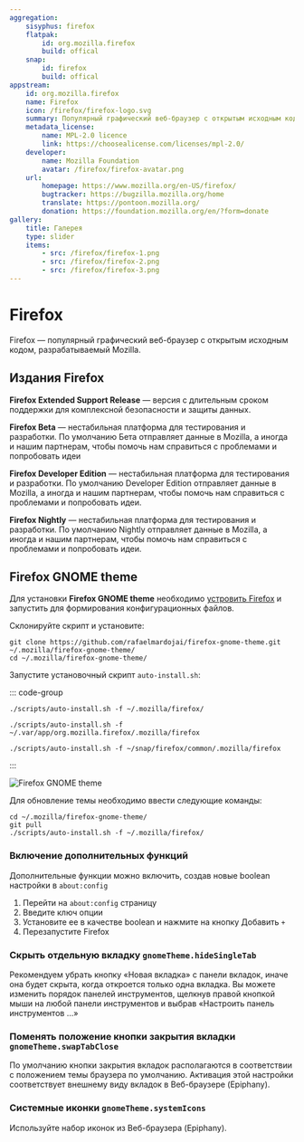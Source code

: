 ```yaml
---
aggregation: 
    sisyphus: firefox
    flatpak: 
        id: org.mozilla.firefox
        build: offical
    snap:
        id: firefox
        build: offical
appstream:
    id: org.mozilla.firefox
    name: Firefox
    icon: /firefox/firefox-logo.svg
    summary: Популярный графический веб-браузер с открытым исходным кодом, разрабатываемый Mozilla.
    metadata_license: 
        name: MPL-2.0 licence
        link: https://choosealicense.com/licenses/mpl-2.0/
    developer: 
        name: Mozilla Foundation
        avatar: /firefox/firefox-avatar.png
    url: 
        homepage: https://www.mozilla.org/en-US/firefox/
        bugtracker: https://bugzilla.mozilla.org/home
        translate: https://pontoon.mozilla.org/
        donation: https://foundation.mozilla.org/en/?form=donate
gallery: 
    title: Галерея
    type: slider
    items: 
        - src: /firefox/firefox-1.png
        - src: /firefox/firefox-2.png
        - src: /firefox/firefox-3.png
---
```




# Firefox

Firefox — популярный графический веб-браузер с открытым исходным кодом, разрабатываемый Mozilla.

<AGWGallery />

## Издания Firefox

**Firefox Extended Support Release** — версия с длительным сроком поддержки для комплексной безопасности и защиты данных.

**Firefox Beta** — нестабильная платформа для тестирования и разработки. По умолчанию Бета отправляет данные в Mozilla, а иногда и нашим партнерам, чтобы помочь нам справиться с проблемами и попробовать идеи

**Firefox Developer Edition** — нестабильная платформа для тестирования и разработки. По умолчанию Developer Edition отправляет данные в Mozilla, а иногда и нашим партнерам, чтобы помочь нам справиться с проблемами и попробовать идеи.

**Firefox Nightly** — нестабильная платформа для тестирования и разработки. По умолчанию Nightly отправляет данные в Mozilla, а иногда и нашим партнерам, чтобы помочь нам справиться с проблемами и попробовать идеи.

<!--@include: @apps/_parts/install/content-repo.md-->
<!--@include: @apps/_parts/install/content-flatpak.md-->
<!--@include: @apps/_parts/warns/unpriveleged-spases.md -->
<!--@include: @apps/_parts/install/content-snap.md-->

## Firefox GNOME theme

Для установки **Firefox GNOME theme** необходимо [устровить Firefox](/firefox#firefox) и запустить для формирования конфигурационных файлов.   

Склонируйте скрипт и установите:

```shell
git clone https://github.com/rafaelmardojai/firefox-gnome-theme.git ~/.mozilla/firefox-gnome-theme/
cd ~/.mozilla/firefox-gnome-theme/
```

Запустите установочный скрипт `auto-install.sh`:

::: code-group

```shell[Cизиф]
./scripts/auto-install.sh -f ~/.mozilla/firefox/
```

```shell[Flatpak]
./scripts/auto-install.sh -f ~/.var/app/org.mozilla.firefox/.mozilla/firefox
```

```shell[Snap]
./scripts/auto-install.sh -f ~/snap/firefox/common/.mozilla/firefox
```

:::

![Firefox GNOME theme](/firefox/firefox-4.png)

Для обновление темы необходимо ввести следующие команды:

```shell
cd ~/.mozilla/firefox-gnome-theme/
git pull
./scripts/auto-install.sh -f ~/.mozilla/firefox/
```

### Включение дополнительных функций

Дополнительные функции можно включить, создав новые boolean настройки в `about:config`

1. Перейти на `about:config` страницу
2. Введите ключ опции
3. Установите ее в качестве boolean и нажмите на кнопку Добавить `+`
4. Перезапустите Firefox

### Скрыть отдельную вкладку `gnomeTheme.hideSingleTab`

Рекомендуем убрать кнопку «Новая вкладка» с панели вкладок, иначе она будет скрыта, когда откроется только одна вкладка. Вы можете изменить порядок панелей инструментов, щелкнув правой кнопкой мыши на любой панели инструментов и выбрав «Настроить панель инструментов ...»

### Поменять положение кнопки закрытия вкладки `gnomeTheme.swapTabClose`

По умолчанию кнопки закрытия вкладок располагаются в соответствии с положением темы браузера по умолчанию. Активация этой настройки соответствует внешнему виду вкладок в Веб-браузере (Epiphany).

### Системные иконки `gnomeTheme.systemIcons`

Используйте набор иконок из Веб-браузера (Epiphany).
